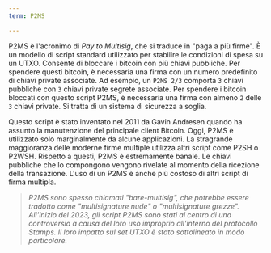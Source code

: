 ```yaml
---
term: P2MS

---
```

P2MS è l'acronimo di *Pay to Multisig*, che si traduce in "paga a più firme". È un modello di script standard utilizzato per stabilire le condizioni di spesa su un UTXO. Consente di bloccare i bitcoin con più chiavi pubbliche. Per spendere questi bitcoin, è necessaria una firma con un numero predefinito di chiavi private associate. Ad esempio, un `P2MS 2/3` comporta `3` chiavi pubbliche con `3` chiavi private segrete associate. Per spendere i bitcoin bloccati con questo script P2MS, è necessaria una firma con almeno `2` delle `3` chiavi private. Si tratta di un sistema di sicurezza a soglia.

Questo script è stato inventato nel 2011 da Gavin Andresen quando ha assunto la manutenzione del principale client Bitcoin. Oggi, P2MS è utilizzato solo marginalmente da alcune applicazioni. La stragrande maggioranza delle moderne firme multiple utilizza altri script come P2SH o P2WSH. Rispetto a questi, P2MS è estremamente banale. Le chiavi pubbliche che lo compongono vengono rivelate al momento della ricezione della transazione. L'uso di un P2MS è anche più costoso di altri script di firma multipla.

> *P2MS sono spesso chiamati "bare-multisig", che potrebbe essere tradotto come "multisignature nude" o "multisignature grezze". All'inizio del 2023, gli script P2MS sono stati al centro di una controversia a causa del loro uso improprio all'interno del protocollo Stamps. Il loro impatto sul set UTXO è stato sottolineato in modo particolare.*
